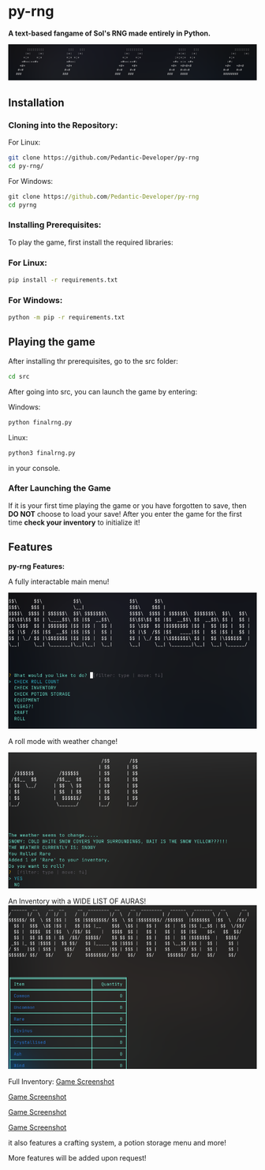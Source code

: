 # py-rng
**A text-based fangame of Sol's RNG made entirely in Python.**

![Game Screenshot](/screenshots/py-rng.png)


## Installation

### Cloning into the Repository:

For Linux:

 ```bash
 git clone https://github.com/Pedantic-Developer/py-rng
 cd py-rng/
   ```
For Windows:
```cmd
git clone https://github.com/Pedantic-Developer/py-rng
cd pyrng
```
### Installing Prerequisites:

To play the game, first install the required libraries:

### For Linux:

```bash
pip install -r requirements.txt 
```
### For Windows:

```cmd
python -m pip -r requirements.txt
```

## Playing the game

After installing thr prerequisites, go to the src folder:
```bash
cd src
```

After going into src, you can launch the game by entering:


Windows:
```cmd
python finalrng.py
```

Linux: 
```bash
python3 finalrng.py
```
in your console.

### After Launching the Game

If it is your first time playing the game or you have forgotten to save, then **DO NOT** choose to load your save!
After you enter the game for the first time **check your inventory** to initialize it!

## Features

**py-rng Features:**

A fully interactable main menu!

![Game Screenshot](/screenshots/mainmenu.png)


A roll mode with weather change!

![Game Screenshot](/screenshots/roll.png)


An Inventory with a WIDE LIST OF AURAS!
![Game Screenshot](/screenshots/inventory.png)


Full Inventory:
[Game Screenshot](/screenshots/inventory.png)

[Game Screenshot](/screenshots/inv2.png)

[Game Screenshot](/screenshots/inv3.png)

[Game Screenshot](/screenshots/inv4.png)

it also features a crafting system, a potion storage menu and more!

More features will be added upon request!
